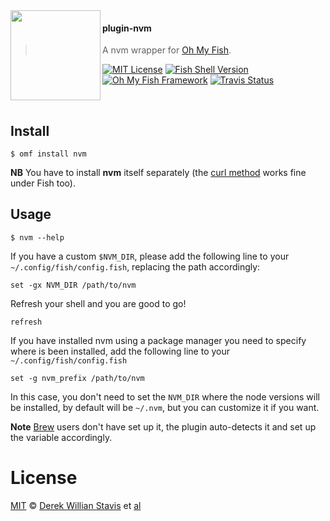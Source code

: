 <img src="https://cdn.rawgit.com/oh-my-fish/oh-my-fish/e4f1c2e0219a17e2c748b824004c8d0b38055c16/docs/logo.svg" align="left" width="144px" height="144px"/>

#### plugin-nvm
> A nvm wrapper for [Oh My Fish][omf-link].

[![MIT License](https://img.shields.io/badge/license-MIT-007EC7.svg?style=flat-square)](/LICENSE)
[![Fish Shell Version](https://img.shields.io/badge/fish-v2.2.0-007EC7.svg?style=flat-square)](http://fishshell.com)
[![Oh My Fish Framework](https://img.shields.io/badge/Oh%20My%20Fish-Framework-007EC7.svg?style=flat-square)](https://www.github.com/oh-my-fish/oh-my-fish)
[![Travis Status](https://img.shields.io/travis/derekstavis/plugin-nvm.svg?style=flat-square)](https://travis-ci.org/derekstavis/plugin-nvm)

<br/>

## Install

```fish
$ omf install nvm
```
**NB** You have to install **nvm** itself separately (the [curl method](https://github.com/creationix/nvm/blob/master/README.md#install-script) works fine under Fish too).


## Usage

```fish
$ nvm --help
```

If you have a custom `$NVM_DIR`, please add the following line to your `~/.config/fish/config.fish`, replacing the path accordingly:

```fish
set -gx NVM_DIR /path/to/nvm
```

Refresh your shell and you are good to go!

```fish
refresh
```

If you have installed nvm using a package manager you need to specify where is been installed, add the following line to  your `~/.config/fish/config.fish`

```fish
set -g nvm_prefix /path/to/nvm
```
In this case, you don't need to set the `NVM_DIR` where the node versions will be installed, by default will be `~/.nvm`, but you can customize it if you want.

**Note** [Brew](https://brew.sh/) users don't have set up it, the plugin auto-detects it and set up the variable accordingly.

# License

[MIT][mit] © [Derek Willian Stavis][author] et [al][contributors]


[mit]:            http://opensource.org/licenses/MIT
[author]:         http://github.com/derekstavis
[omf-link]:       https://www.github.com/oh-my-fish/oh-my-fish
[contributors]:   https://github.com/derekstavis/pkg-nvm/graphs/contributors
